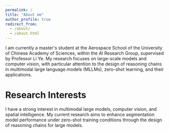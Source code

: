 ```yaml
---
permalink: /
title: "About me"
author_profile: true
redirect_from: 
  - /about/
  - /about.html
---
```


I am currently a master's student at the Aerospace School of the University of Chinese Academy of Sciences, within the AI Research Group, supervised by Professor Li Ye. My research focuses on large-scale models and computer vision, with particular attention to the design of reasoning chains in multimodal large language models (MLLMs), zero-shot learning, and their applications.

Research Interests
======
I have a strong interest in multimodal large models, computer vision, and spatial intelligence. My current research aims to enhance segmentation model performance under zero-shot training conditions through the design of reasoning chains for large models.



